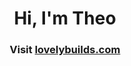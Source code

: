 <h1 align="center">Hi, I'm Theo</h1>
<h3 align="center">Visit <a href="https://lovelybuilds.com/" target="_blank" rel="noreferrer">lovelybuilds.com</a></h3>
